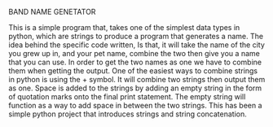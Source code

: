 BAND NAME GENETATOR

This is a simple program that, takes one of the simplest data types in python, which are strings to produce a program that generates a name.
The idea behind the specific code written, Is that, it will take the name of the city you grew up in, and your pet name, combine the two then give you a name that you can use.
In order to get the two names as one we have to combine them when getting the output. One of the easiest ways to combine strings in python is using the + symbol. It will combine two strings then output them as one. Space is added to the strings by adding an empty string in the form of quotation marks onto the final print statement. The empty string will function as a way to add space in between the two strings. 
This has been a simple python project that introduces strings and string concatenation. 
